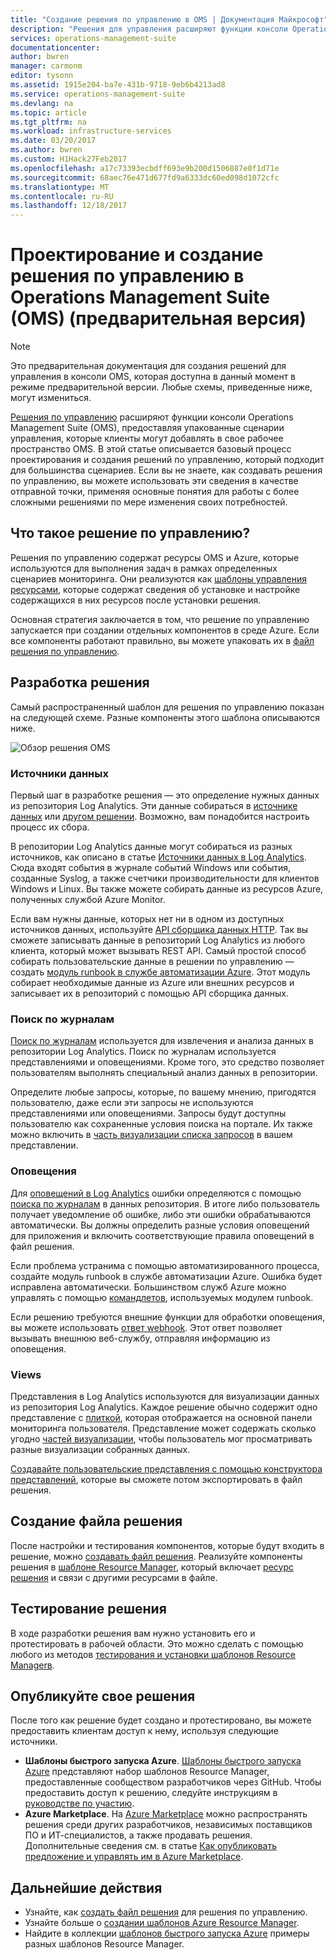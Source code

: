 ```yaml
---
title: "Создание решения по управлению в OMS | Документация Майкрософт"
description: "Решения для управления расширяют функции консоли Operations Management Suite (OMS), предоставляя упакованные сценарии управления, которые клиенты могут добавить в свое рабочее пространство OMS.  В этой статье описано, как создавать решения для управления, которые можно использовать в своей среде или предоставлять другим пользователям."
services: operations-management-suite
documentationcenter: 
author: bwren
manager: carmonm
editor: tysonn
ms.assetid: 1915e204-ba7e-431b-9718-9eb6b4213ad8
ms.service: operations-management-suite
ms.devlang: na
ms.topic: article
ms.tgt_pltfrm: na
ms.workload: infrastructure-services
ms.date: 03/20/2017
ms.author: bwren
ms.custom: H1Hack27Feb2017
ms.openlocfilehash: a17c73393ecbdff693e9b200d1506887e0f1d71e
ms.sourcegitcommit: 68aec76e471d677fd9a6333dc60ed098d1072cfc
ms.translationtype: MT
ms.contentlocale: ru-RU
ms.lasthandoff: 12/18/2017
---
```

# <a name="design-and-build-a-management-solution-in-operations-management-suite-oms-preview"></a>Проектирование и создание решения по управлению в Operations Management Suite (OMS) (предварительная версия)
> [!NOTE]
> Это предварительная документация для создания решений для управления в консоли OMS, которая доступна в данный момент в режиме предварительной версии. Любые схемы, приведенные ниже, могут измениться.

[Решения по управлению](operations-management-suite-solutions.md) расширяют функции консоли Operations Management Suite (OMS), предоставляя упакованные сценарии управления, которые клиенты могут добавлять в свое рабочее пространство OMS.  В этой статье описывается базовый процесс проектирования и создания решений по управлению, который подходит для большинства сценариев.  Если вы не знаете, как создавать решения по управлению, вы можете использовать эти сведения в качестве отправной точки, применяя основные понятия для работы с более сложными решениями по мере изменения своих потребностей.

## <a name="what-is-a-management-solution"></a>Что такое решение по управлению?

Решения по управлению содержат ресурсы OMS и Azure, которые используются для выполнения задач в рамках определенных сценариев мониторинга.  Они реализуются как [шаблоны управления ресурсами](../azure-resource-manager/resource-manager-template-walkthrough.md), которые содержат сведения об установке и настройке содержащихся в них ресурсов после установки решения.

Основная стратегия заключается в том, что решение по управлению запускается при создании отдельных компонентов в среде Azure.  Если все компоненты работают правильно, вы можете упаковать их в [файл решения по управлению](operations-management-suite-solutions-solution-file.md). 


## <a name="design-your-solution"></a>Разработка решения
Самый распространенный шаблон для решения по управлению показан на следующей схеме.  Разные компоненты этого шаблона описываются ниже.

![Обзор решения OMS](media/operations-management-suite-solutions-creating/solution-overview.png)


### <a name="data-sources"></a>Источники данных
Первый шаг в разработке решения — это определение нужных данных из репозитория Log Analytics.  Эти данные собираться в [источнике данных](../log-analytics/log-analytics-data-sources.md) или [другом решении](operations-management-suite-solutions.md). Возможно, вам понадобится настроить процесс их сбора.

В репозитории Log Analytics данные могут собираться из разных источников, как описано в статье [Источники данных в Log Analytics](../log-analytics/log-analytics-data-sources.md).  Сюда входят события в журнале событий Windows или события, созданные Syslog, а также счетчики производительности для клиентов Windows и Linux.  Вы также можете собирать данные из ресурсов Azure, полученных службой Azure Monitor.  

Если вам нужны данные, которых нет ни в одном из доступных источников данных, используйте [API сборщика данных HTTP](../log-analytics/log-analytics-data-collector-api.md). Так вы сможете записывать данные в репозиторий Log Analytics из любого клиента, который может вызывать REST API.  Самый простой способ собирать пользовательские данные в решении по управлению — создать [модуль runbook в службе автоматизации Azure](../automation/automation-runbook-types.md). Этот модуль собирает необходимые данные из Azure или внешних ресурсов и записывает их в репозиторий с помощью API сборщика данных.  

### <a name="log-searches"></a>Поиск по журналам
[Поиск по журналам](../log-analytics/log-analytics-log-searches.md) используется для извлечения и анализа данных в репозитории Log Analytics.  Поиск по журналам используется представлениями и оповещениями. Кроме того, это средство позволяет пользователям выполнять специальный анализ данных в репозитории.  

Определите любые запросы, которые, по вашему мнению, пригодятся пользователю, даже если эти запросы не используются представлениями или оповещениями.  Запросы будут доступны пользователю как сохраненные условия поиска на портале. Их также можно включить в [часть визуализации списка запросов](../log-analytics/log-analytics-view-designer-parts.md#list-of-queries-part) в вашем представлении.

### <a name="alerts"></a>Оповещения
Для [оповещений в Log Analytics](../log-analytics/log-analytics-alerts.md) ошибки определяются с помощью [поиска по журналам](#log-searches) в данных репозитория.  В итоге либо пользователь получает уведомление об ошибке, либо эти ошибки обрабатываются автоматически. Вы должны определить разные условия оповещений для приложения и включить соответствующие правила оповещений в файл решения.

Если проблема устранима с помощью автоматизированного процесса, создайте модуль runbook в службе автоматизации Azure. Ошибка будет исправлена автоматически.  Большинством служб Azure можно управлять с помощью [командлетов](/powershell/azure/overview), используемых модулем runbook.

Если решению требуются внешние функции для обработки оповещения, вы можете использовать [ответ webhook](../log-analytics/log-analytics-alerts-actions.md).  Этот ответ позволяет вызывать внешнюю веб-службу, отправляя информацию из оповещения.

### <a name="views"></a>Views
Представления в Log Analytics используются для визуализации данных из репозитория Log Analytics.  Каждое решение обычно содержит одно представление с [плиткой](../log-analytics/log-analytics-view-designer-tiles.md), которая отображается на основной панели мониторинга пользователя.  Представление может содержать сколько угодно [частей визуализации](../log-analytics/log-analytics-view-designer-parts.md), чтобы пользователь мог просматривать разные визуализации собранных данных.

[Создавайте пользовательские представления с помощью конструктора представлений](../log-analytics/log-analytics-view-designer.md), которые вы сможете потом экспортировать в файл решения.  


## <a name="create-solution-file"></a>Создание файла решения
После настройки и тестирования компонентов, которые будут входить в решение, можно [создавать файл решения](operations-management-suite-solutions-solution-file.md).  Реализуйте компоненты решения в [шаблоне Resource Manager](../azure-resource-manager/resource-group-authoring-templates.md), который включает [ресурс решения](operations-management-suite-solutions-solution-file.md#solution-resource) и связи с другими ресурсами в файле.  


## <a name="test-your-solution"></a>Тестирование решения
В ходе разработки решения вам нужно установить его и протестировать в рабочей области.  Это можно сделать с помощью любого из методов [тестирования и установки шаблонов Resource Managerв](../azure-resource-manager/resource-group-template-deploy.md).

## <a name="publish-your-solution"></a>Опубликуйте свое решения
После того как решение будет создано и протестировано, вы можете предоставить клиентам доступ к нему, используя следующие источники.

- **Шаблоны быстрого запуска Azure**.  [Шаблоны быстрого запуска Azure](https://azure.microsoft.com/resources/templates/) представляют набор шаблонов Resource Manager, предоставленные сообществом разработчиков через GitHub.  Чтобы предоставить доступ к решению, следуйте инструкциям в [руководстве по участию](https://github.com/Azure/azure-quickstart-templates/tree/master/1-CONTRIBUTION-GUIDE).
- **Azure Marketplace**.  На [Azure Marketplace](https://azuremarketplace.microsoft.com/marketplace/) можно распространять решения среди других разработчиков, независимых поставщиков ПО и ИТ-специалистов, а также продавать решения.  Дополнительные сведения см. в статье [Как опубликовать предложение и управлять им в Azure Marketplace](../marketplace-publishing/marketplace-publishing-getting-started.md).



## <a name="next-steps"></a>Дальнейшие действия
* Узнайте, как [создать файл решения](operations-management-suite-solutions-solution-file.md) для решения по управлению.
* Узнайте больше о [создании шаблонов Azure Resource Manager](../azure-resource-manager/resource-group-authoring-templates.md).
* Найдите в коллекции [шаблонов быстрого запуска Azure](https://azure.microsoft.com/documentation/templates) примеры разных шаблонов Resource Manager.